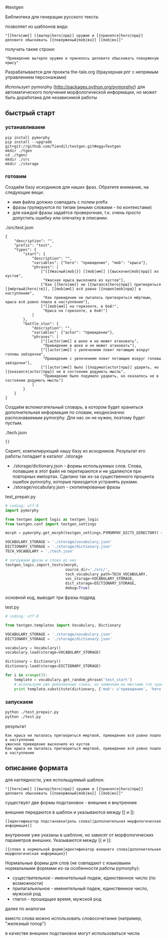 #textgen

Библиотека для генерации русского текста.

позволяет из шаблонов вида:

```
"[[hero|им]] [{вытер|hero|прш}] оружие и [{принялся|hero|прш}] деловито обыскивать [{поверженый|mob|вн}] [[mob|вн]]"
```

получать такие строки:

```
"Привидение вытерло оружие и принялось деловито обыскивать поверженую крысу"
```

Разрабатывается для проекта the-tale.org (браузерная рпг с непрямым управлением персонажами)

Использует pymorphy (http://packages.python.org/pymorphy/) для автоматического получения морфологической информации, но может быть доработана для независимой работы

## быстрый старт

### устанавливаем

```
pip install pymorphy
pip install --upgrade git+git://github.com/Tiendil/textgen.git#egg=Textgen
mkdir ./tgen
cd ./tgen/
mkdir ./src
mkdir ./storage
```

### готовим

Создаём базу исходников для наших фраз. Обратите внимание, на следующие вещи:

- имя файла должно совпадать с полем prefix
- фразы групируются по типам (иными словами - по контекстами)
- для каждой фразы задаётся проверочная, т.к. очень просто допустить ошибку или опечатку в описании.                                            

./src/test.json
```
{
    "description": "",
    "prefix": "test",
    "types": {
        "start": {
            "description": "",
            "variables": {"hero": "привидение", "mob": "крыса"},
            "phrases": [
                ["[{Ужасный|mob|}] [[mob|им]] [{выскочил|mob|прш}] из кустов",
                 "Ужасная крыса выскочила из кустов"],
                ["Как [[hero|им]] ни [{пытался|hero|прш}] притвориться [{мёртвый|hero|тв}], [[mob|им]] всё равно [{пошел|mob|прш}] в наступление",
                 "Как привидение ни пыталось притвориться мёртвым, крыса всё равно пошла в наступление"],
                ["[[mob|им]] на горизонте, в бой!",
                 "Крыса на горизонте, в бой!"]
            ]
        },
        "battle_stun": {
            "description": "",
            "variables": {"actor": "привидение"},
            "phrases": [
                ["[[actor|им]] в шоке и не может атаковать",
                 "Привидение в шоке и не может атаковать"],
                ["[[actor|им]] с увлечением ловит летающие вокруг головы звёздочки",
                 "Привидение с увлечением ловит летающие вокруг головы звёздочки"],
                ["[[actor|им]] было [{подумал|actor|прш}] ударить, но [{оказался|actor|прш}] не в состоянии додумать мысль",
                 "Привидение было подумало ударить, но оказалось не в состоянии додумать мысль"]
            ]
        }
    }
}
```

Создаём вспомогательный словарь, в котором будет храниться дополнительная информация по словам, неоднозначно распознаваемым pymorphy. Для нас он не нужен, поэтому будет пустым.

./tech.json
```
{}
```

Скрипт, компилирующий нашу базу из исходников. 
Результат его работы попадает в каталог ./storage

- ./storage/dictionary.json - формы используемых слов. Слова, попавшие в этот файл не перетираются и не удаляются при повторных импортах. Сделано так из-за существенного процента ошибок pymorphy, которые приходится устранять руками.
- ./storage/vocabulary.json - скопилированые фразы

test_prepair.py
```python
# coding: utf-8
import pymorphy

from textgen import logic as textgen_logic
from textgen.conf import textgen_settings

morph = pymorphy.get_morph(textgen_settings.PYMORPHY_DICTS_DIRECTORY) # см. документацию по pymorphy

VOCABULARY_STORAGE = './storage/vocabulary.json'
DICTIONARY_STORAGE = './storage/dictionary.json'
TECH_VOCABULARY = './tech.json'

# загружаем фразы и слова из них
textgen_logic.import_texts(morph,
                           source_dir='./src/',
                           tech_vocabulary_path=TECH_VOCABULARY,
                           voc_storage=VOCABULARY_STORAGE,
                           dict_storage=DICTIONARY_STORAGE,
                           debug=True)

```

основной код, выводит три фразы подряд

test.py
```python
# coding: utf-8

from textgen.templates import Vocabulary, Dictionary

VOCABULARY_STORAGE = './storage/vocabulary.json'
DICTIONARY_STORAGE = './storage/dictionary.json'

vocabulary = Vocabulary()
vocabulary.load(storage=VOCABULARY_STORAGE)

dictionary = Dictionary()
dictionary.load(storage=DICTIONARY_STORAGE)

for i in xrange(3):
    template = vocabulary.get_random_phrase('test_start')
    # используем уже добалвенные слова, но поменяем их местами (по сравнению с проверочными в исходниках)
    print template.substitute(dictionary, {'mob': u'привидение', 'hero': u'крыса'})

```

### запускаем
```bash
python ./test_prepair.py
python ./test.py
```

результат
```
Как крыса ни пыталась притвориться мертвой, привидение всё равно пошло в наступление
ужасное привидение выскочило из кустов
Как крыса ни пыталась притвориться мертвой, привидение всё равно пошло в наступление
```

## описание формата

для наглядности, уже испольщуемый шаблон:
```
"[[hero|им]] [{вытер|hero|прш}] оружие и [{принялся|hero|прш}] деловито обыскивать [{поверженый|mob|вн}] [[mob|вн]]"
```

существует две формы подстановок - внешние и внутренние

внешние передаются в шаблон и указываются между [[ и ]]:

```
[[идентификатор подстановки(роль слова)|дополнительная морфологическая информация]]
```

внутренние уже указаны в шаблоне, но зависят от морфологических параметров внешних. Указываются между [{ и }]:

```
[{слово в нормальной форме|идентификатор внешнего слова|дополнительная морфологическая информация}]
```

Нормальные формы для слов (не совпадают с языковыми нормальными формами из-за особенности работы pymorphy):

- существительное - именительный подеж, единственное число (по возможности)
- прилагальельное - именительный падеж, единственное число, мужской род
- глагол - прошедщее время, мужской род

далее по аналогии

вместо слова можно использовать словосочетание (например, "железный топор")

в качестве внешних подстановок могут использоваться числа